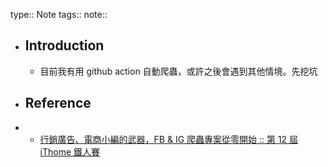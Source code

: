 type:: Note
tags:: 
note::

- ## Introduction
	- 目前我有用 github action 自動爬蟲，或許之後會遇到其他情境。先挖坑
- ## Reference
- - [行銷廣告、電商小編的武器，FB & IG 爬蟲專案從零開始 :: 第 12 屆 iThome 鐵人賽](https://ithelp.ithome.com.tw/users/20103256/ironman/2940?page=1)